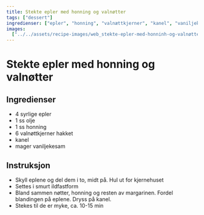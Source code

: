 ```yaml
---
title: Stekte epler med honning og valnøtter
tags: ["dessert"]
ingredienser: ["epler", "honning", "valnættkjerner", "kanel", "vaniljekesam"]
images:
  ["../../assets/recipe-images/web_stekte-epler-med-honninh-og-valnøtter.jpg"]
---
```


# Stekte epler med honning og valnøtter

## Ingredienser

- 4 syrlige epler
- 1 ss olje
- 1 ss honning
- 6 valnøttkjerner hakket
- kanel
- mager vaniljekesam

## Instruksjon

- Skyll eplene og del dem i to, midt på. Hul ut for kjernehuset
- Settes i smurt ildfastform
- Bland sammen nøtter, honning og resten av margarinen. Fordel blandingen på eplene. Dryss på kanel.
- Stekes til de er myke, ca. 10-15 min
